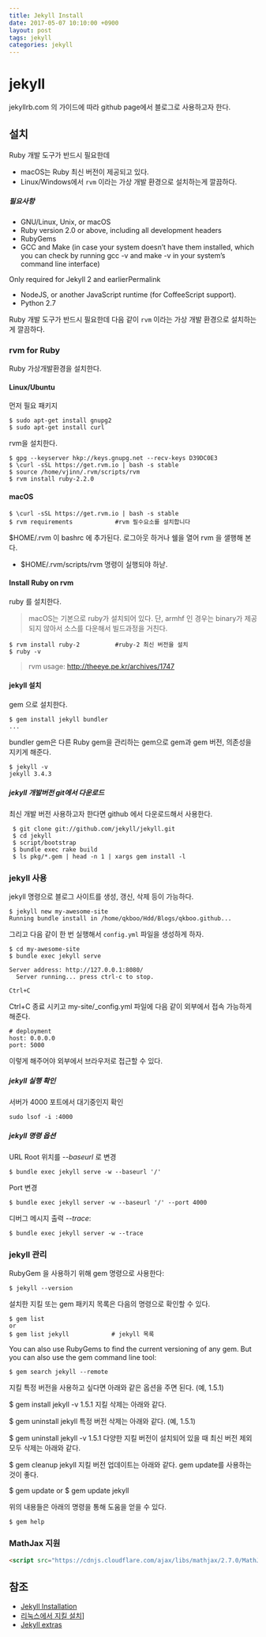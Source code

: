 ```yaml
---
title: Jekyll Install
date: 2017-05-07 10:10:00 +0900
layout: post
tags: jekyll
categories: jekyll
---
```



# jekyll

jekyllrb.com 의 가이드에 따라 github page에서 블로그로 사용하고자 한다.

## 설치

Ruby 개발 도구가 반드시 필요한데 
 - macOS는 Ruby 최신 버전이 제공되고 있다.
 - Linux/Windows에서 `rvm` 이라는 가상 개발 환경으로 설치하는게 깔끔하다.

##### 필요사항

- GNU/Linux, Unix, or macOS
- Ruby version 2.0 or above, including all development headers
- RubyGems
- GCC and Make (in case your system doesn’t have them installed, which you can check by running gcc -v and make -v in your system’s command line interface)

Only required for Jekyll 2 and earlierPermalink
- NodeJS, or another JavaScript runtime (for CoffeeScript support).
- Python 2.7

Ruby 개발 도구가 반드시 필요한데 다음 같이 `rvm` 이라는 가상 개발 환경으로 설치하는게 깔끔하다.

### rvm for Ruby

Ruby 가상개발환경을 설치한다.

#### Linux/Ubuntu

먼저 필요 패키지

```
$ sudo apt-get install gnupg2
$ sudo apt-get install curl
```

rvm을 설치한다.

```
$ gpg --keyserver hkp://keys.gnupg.net --recv-keys D39DC0E3
$ \curl -sSL https://get.rvm.io | bash -s stable
$ source /home/vjinn/.rvm/scripts/rvm
$ rvm install ruby-2.2.0
```

#### macOS

```
$ \curl -sSL https://get.rvm.io | bash -s stable
$ rvm requirements            #rvm 필수요소를 설치합니다
```

$HOME/.rvm 이 bashrc 에 추가된다. 로그아웃 하거나 쉘을 열어 rvm 을 샐행해 본다.
 - $HOME/.rvm/scripts/rvm 명령이 실행되야 하낟.


#### Install Ruby on rvm

ruby 를 설치한다.
> macOS는 기본으로 ruby가 설치되어 있다.
> 단, armhf 인 경우는 binary가 제공되지 않아서 소스를 다운해서 빌드과정을 거친다.

```
$ rvm install ruby-2          #ruby-2 최신 버전을 설치
$ ruby -v
```


> rvm usage: http://theeye.pe.kr/archives/1747
> 

#### jekyll 설치

gem 으로 설치한다.

```
$ gem install jekyll bundler
...
```

bundler gem은 다른 Ruby gem을 관리하는 gem으로 gem과 gem 버전, 의존성을 지키게 해준다.

```
$ jekyll -v
jekyll 3.4.3
```

##### jekyll 개발버전 git에서 다운로드

최신 개발 버전 사용하고자 한다면 github 에서 다운로드해서 사용한다.

```
 $ git clone git://github.com/jekyll/jekyll.git
 $ cd jekyll
 $ script/bootstrap
 $ bundle exec rake build
 $ ls pkg/*.gem | head -n 1 | xargs gem install -l
```


### jekyll 사용

jekyll 명령으로 블로그 사이트를 생성, 갱신, 삭제 등이 가능하다.


```
$ jekyll new my-awesome-site
Running bundle install in /home/qkboo/Hdd/Blogs/qkboo.github...
```

그리고 다음 같이 한 번 실행해서 `config.yml` 파일을 생성하게 하자.

```
$ cd my-awesome-site
$ bundle exec jekyll serve

Server address: http://127.0.0.1:8080/
  Server running... press ctrl-c to stop.

Ctrl+C
```

Ctrl+C 종료 시키고 my-site/_config.yml 파일에 다음 같이 외부에서 접속 가능하게 해준다.

```
# deployment
host: 0.0.0.0
port: 5000
```

이렇게 해주어야 외부에서 브라우저로 접근할 수 있다.


<!-- 다음 워닝

you can ignore these warnings with 'rvm rvmrc warning ignore /home/qkboo/Hdd/Blogs/qkboo.github/Gemfile'.
To ignore the warning for all files run 'rvm rvmrc warning ignore allGemfiles'. -->


##### jekyll 실행 확인

서버가 4000 포트에서 대기중인지 확인

```
sudo lsof -i :4000
```

##### **jekyll** 명령 옵션

URL Root 위치를  *--baseurl* 로 변경

```
$ bundle exec jekyll serve -w --baseurl '/'
```
Port 변경

```
$ bundle exec jekyll server -w --baseurl '/' --port 4000
```

디버그 메시지 출력 *--trace*:

```
$ bundle exec jekyll server -w --trace
```



### jekyll 관리

RubyGem 을 사용하기 위해 gem 명령으로 사용한다:

```
$ jekyll --version
```

설치한 지킬 또는 gem 패키지 목록은 다음의 명령으로 확인할 수 있다.

```
$ gem list
or
$ gem list jekyll            # jekyll 목록
```


You can also use RubyGems to find the current versioning of any gem. But you can also use the gem command line tool:

```
$ gem search jekyll --remote
```

지킬 특정 버전을 사용하고 싶다면 아래와 같은 옵션을 주면 된다. (예, 1.5.1)

$ gem install jekyll -v 1.5.1
지킬 삭제는 아래와 같다.

$ gem uninstall jekyll
특정 버전 삭제는 아래와 같다. (예, 1.5.1)

$ gem uninstall jekyll -v 1.5.1
다양한 지킬 버전이 설치되어 있을 때 최신 버전 제외 모두 삭제는 아래와 같다.

$ gem cleanup jekyll
지킬 버전 업데이트는 아래와 같다. gem update를 사용하는 것이 좋다.

$ gem update
or
$ gem update jekyll

위의 내용들은 아래의 명령을 통해 도움을 얻을 수 있다.

```
$ gem help
```


### MathJax 지원

```html
<script src="https://cdnjs.cloudflare.com/ajax/libs/mathjax/2.7.0/MathJax.js?config=TeX-AMS-MML_HTMLorMML" type="text/javascript"></script>
```


## 참조
 - [Jekyll Installation](https://jekyllrb.com/docs/installation/)
 - [리눅스에서 지킬 설치](http://vjinn.github.io/install-jekyll/#리눅스에서-지킬-설치)]
 - [Jekyll extras](https://jekyllrb.com/docs/extras/)